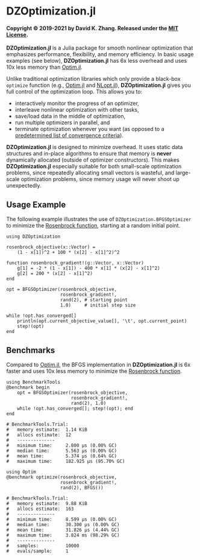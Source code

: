 # DZOptimization.jl

#### Copyright © 2019-2021 by David K. Zhang. Released under the [MIT License](https://github.com/dzhang314/MultiFloats.jl/blob/master/LICENSE).

**DZOptimization.jl** is a Julia package for smooth nonlinear optimization that emphasizes performance, flexibility, and memory efficiency. In basic usage examples (see below), **DZOptimization.jl** has 6x less overhead and uses 10x less memory than [Optim.jl](https://github.com/JuliaNLSolvers/Optim.jl).

Unlike traditional optimization libraries which only provide a black-box `optimize` function (e.g., [Optim.jl](https://github.com/JuliaNLSolvers/Optim.jl) and [NLopt.jl](https://github.com/JuliaOpt/NLopt.jl)), **DZOptimization.jl** gives you full control of the optimization loop. This allows you to:

* interactively monitor the progress of an optimizer,
* interleave nonlinear optimization with other tasks,
* save/load data in the middle of optimization,
* run multiple optimizers in parallel, and
* terminate optimization whenever you want (as opposed to a [predetermined list of convergence criteria](https://github.com/JuliaOpt/NLopt.jl#using-with-mathoptinterface)).

**DZOptimization.jl** is designed to minimize overhead. It uses static data structures and in-place algorithms to ensure that memory is **never** dynamically allocated (outside of optimizer constructors). This makes **DZOptimization.jl** especially suitable for both small-scale optimization problems, since repeatedly allocating small vectors is wasteful, and large-scale optimization problems, since memory usage will never shoot up unexpectedly.


## Usage Example

The following example illustrates the use of `DZOptimization.BFGSOptimizer` to minimize the [Rosenbrock function](https://en.wikipedia.org/wiki/Rosenbrock_function), starting at a random initial point.

```
using DZOptimization

rosenbrock_objective(x::Vector) =
    (1 - x[1])^2 + 100 * (x[2] - x[1]^2)^2

function rosenbrock_gradient!(g::Vector, x::Vector)
    g[1] = -2 * (1 - x[1]) - 400 * x[1] * (x[2] - x[1]^2)
    g[2] = 200 * (x[2] - x[1]^2)
end

opt = BFGSOptimizer(rosenbrock_objective,
                    rosenbrock_gradient!,
                    rand(2), # starting point
                    1.0)     # initial step size

while !opt.has_converged[]
    println(opt.current_objective_value[], '\t', opt.current_point)
    step!(opt)
end
```


## Benchmarks

Compared to [Optim.jl](http://julianlsolvers.github.io/Optim.jl/stable/), the BFGS implementation in **DZOptimization.jl** is 6x faster and uses 10x less memory to minimize the [Rosenbrock function](https://en.wikipedia.org/wiki/Rosenbrock_function).

```
using BenchmarkTools
@benchmark begin
    opt = BFGSOptimizer(rosenbrock_objective,
                        rosenbrock_gradient!,
                        rand(2), 1.0)
    while !opt.has_converged[]; step!(opt); end
end

# BenchmarkTools.Trial: 
#   memory estimate:  1.14 KiB
#   allocs estimate:  12
#   --------------
#   minimum time:     2.800 μs (0.00% GC)
#   median time:      5.563 μs (0.00% GC)
#   mean time:        5.374 μs (0.64% GC)
#   maximum time:     182.925 μs (95.70% GC)
```

```
using Optim
@benchmark optimize(rosenbrock_objective,
                    rosenbrock_gradient!,
                    rand(2), BFGS())

# BenchmarkTools.Trial: 
#   memory estimate:  9.88 KiB
#   allocs estimate:  163
#   --------------
#   minimum time:     8.599 μs (0.00% GC)
#   median time:      30.300 μs (0.00% GC)
#   mean time:        31.826 μs (4.44% GC)
#   maximum time:     3.824 ms (98.29% GC)
#   --------------
#   samples:          10000
#   evals/sample:     1
```
